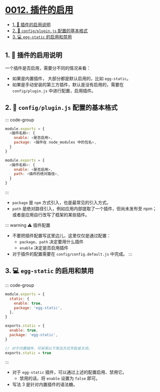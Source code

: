 # [0012. 插件的启用](https://github.com/Tdahuyou/TNotes.egg/tree/main/notes/0012.%20%E6%8F%92%E4%BB%B6%E7%9A%84%E5%90%AF%E7%94%A8)

<!-- region:toc -->
- [1. 📒 插件的启用说明](#1--插件的启用说明)
- [2. 📒 `config/plugin.js` 配置的基本格式](#2--configpluginjs-配置的基本格式)
- [3. 💻 `egg-static` 的启用和禁用](#3--egg-static-的启用和禁用)
<!-- endregion:toc -->

## 1. 📒 插件的启用说明

一个插件是否启用，需要分不同的情况来看：

- 如果是内置插件， 大部分都是默认启用的，比如 `egg-static`。
- 如果是手动安装的第三方插件，默认是没有启用的，需要在 `config/plugin.js` 中进行配置，启用插件。


## 2. 📒 `config/plugin.js` 配置的基本格式

::: code-group

```js [写法 1 - package]
module.exports = {
  <插件名称>: {
    enable: <是否启用>,
    package: <插件在 node_modules 中的包名>,
  }
}
```

```js [写法 2 - path]
module.exports = {
  <插件名称>: {
    enable: <是否启用>,
    path: <插件的绝对路径>,
  }
}
```

:::

- `package` 是 `npm` 方式引入，也是最常见的引入方式。
- `path` 是绝对路径引入，例如应用内部提取了一个插件，但尚未发布至 npm；或者是应用自行改写了框架的某些插件。

::: warning ⚠️ 插件配置
- 不要把插件配置写这里边儿，这里仅仅是通过配置：
  - `package`、`path` 决定要用什么插件
  - `enable` 决定是否启用插件
- 对于插件的配置需要在 `config/config.default.js` 中完成。
:::

## 3. 💻 `egg-static` 的启用和禁用

::: code-group

```js [写法 1]
module.exports = {
  static: {
    enable: true,
    package: 'egg-static',
  },
}
```

```js [写法 2]
exports.static = {
  enable: true,
  package: 'egg-static',
}
```

```js [写法 3]
// 对于内置插件，可采用以下简洁方式开启或关闭。
exports.static = true
```

:::

- 对于 `egg-static` 插件，可以通过上述的配置启用、禁用它。
  - 禁用的话，将 `enable` 设置为 `false` 即可。
- 写法 3 是针对内置插件的语法糖。

